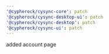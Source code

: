 ```yaml
---
'@cypherock/cysync-core': patch
'@cypherock/cysync-desktop-ui': patch
'@cypherock/cysync-desktop': patch
'@cypherock/cysync-ui': patch
---
```


added account page
